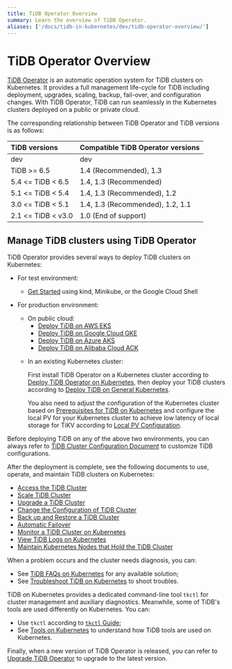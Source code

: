 ```yaml
---
title: TiDB Operator Overview
summary: Learn the overview of TiDB Operator.
aliases: ['/docs/tidb-in-kubernetes/dev/tidb-operator-overview/']
---
```


# TiDB Operator Overview

[TiDB Operator](https://github.com/pingcap/tidb-operator) is an automatic operation system for TiDB clusters on Kubernetes. It provides a full management life-cycle for TiDB including deployment, upgrades, scaling, backup, fail-over, and configuration changes. With TiDB Operator, TiDB can run seamlessly in the Kubernetes clusters deployed on a public or private cloud.

The corresponding relationship between TiDB Operator and TiDB versions is as follows:

| TiDB versions | Compatible TiDB Operator versions |
|:---|:---|
| dev               | dev                 |
| TiDB >= 6.5       | 1.4 (Recommended), 1.3 |
| 5.4 <= TiDB < 6.5 | 1.4, 1.3 (Recommended)   |
| 5.1 <= TiDB < 5.4 | 1.4, 1.3 (Recommended), 1.2      |
| 3.0 <= TiDB < 5.1 | 1.4, 1.3 (Recommended), 1.2, 1.1 |
| 2.1 <= TiDB < v3.0| 1.0 (End of support)       |

## Manage TiDB clusters using TiDB Operator

TiDB Operator provides several ways to deploy TiDB clusters on Kubernetes:

+ For test environment:

    - [Get Started](get-started.md) using kind, Minikube, or the Google Cloud Shell

+ For production environment:

    + On public cloud:
        - [Deploy TiDB on AWS EKS](deploy-on-aws-eks.md)
        - [Deploy TiDB on Google Cloud GKE](deploy-on-gcp-gke.md)
        - [Deploy TiDB on Azure AKS](deploy-on-azure-aks.md)
        - [Deploy TiDB on Alibaba Cloud ACK](deploy-on-alibaba-cloud.md)

    - In an existing Kubernetes cluster:

        First install TiDB Operator on a Kubernetes cluster according to [Deploy TiDB Operator on Kubernetes](deploy-tidb-operator.md), then deploy your TiDB clusters according to [Deploy TiDB on General Kubernetes](deploy-on-general-kubernetes.md).

        You also need to adjust the configuration of the Kubernetes cluster based on [Prerequisites for TiDB on Kubernetes](prerequisites.md) and configure the local PV for your Kubernetes cluster to achieve low latency of local storage for TiKV according to [Local PV Configuration](configure-storage-class.md#local-pv-configuration).

Before deploying TiDB on any of the above two environments, you can always refer to [TiDB Cluster Configuration Document](configure-a-tidb-cluster.md) to customize TiDB configurations.

After the deployment is complete, see the following documents to use, operate, and maintain TiDB clusters on Kubernetes:

+ [Access the TiDB Cluster](access-tidb.md)
+ [Scale TiDB Cluster](scale-a-tidb-cluster.md)
+ [Upgrade a TiDB Cluster](upgrade-a-tidb-cluster.md)
+ [Change the Configuration of TiDB Cluster](configure-a-tidb-cluster.md)
+ [Back up and Restore a TiDB Cluster](backup-restore-overview.md)
+ [Automatic Failover](use-auto-failover.md)
+ [Monitor a TiDB Cluster on Kubernetes](monitor-a-tidb-cluster.md)
+ [View TiDB Logs on Kubernetes](view-logs.md)
+ [Maintain Kubernetes Nodes that Hold the TiDB Cluster](maintain-a-kubernetes-node.md)

When a problem occurs and the cluster needs diagnosis, you can:

+ See [TiDB FAQs on Kubernetes](faq.md) for any available solution;
+ See [Troubleshoot TiDB on Kubernetes](tips.md) to shoot troubles.

TiDB on Kubernetes provides a dedicated command-line tool `tkctl` for cluster management and auxiliary diagnostics. Meanwhile, some of TiDB's tools are used differently on Kubernetes. You can:

+ Use `tkctl` according to [`tkctl` Guide](use-tkctl.md );
+ See [Tools on Kubernetes](tidb-toolkit.md) to understand how TiDB tools are used on Kubernetes.

Finally, when a new version of TiDB Operator is released, you can refer to [Upgrade TiDB Operator](upgrade-tidb-operator.md) to upgrade to the latest version.
